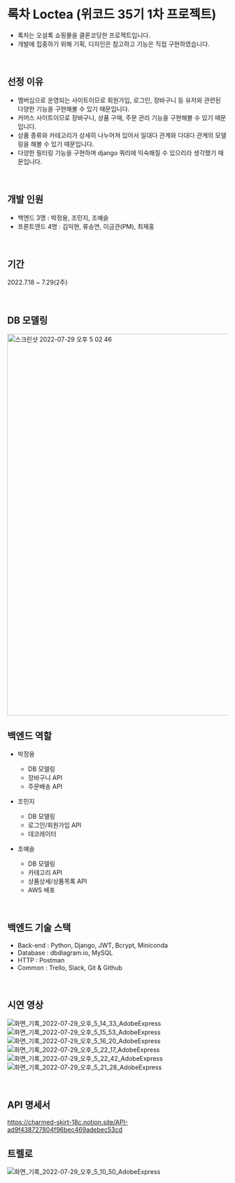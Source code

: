 # 록차 Loctea (위코드 35기 1차 프로젝트)
- 록차는 오설록 쇼핑몰을 클론코딩한 프로젝트입니다. 
- 개발에 집중하기 위해 기획, 디자인은 참고하고 기능은 직접 구현하였습니다.

<br>

## 선정 이유
- 멤버십으로 운영되는 사이트이므로 회원가입, 로그인, 장바구니 등 유저와 관련된 다양한 기능을 구현해볼 수 있기 때문입니다.
- 커머스 사이트이므로 장바구니, 상품 구매, 주문 관리 기능을 구현해볼 수 있기 때문입니다.
- 상품 종류와 카테고리가 상세히 나누어져 있어서 일대다 관계와 다대다 관계의 모델링을 해볼 수 있기 때문입니다.
- 다양한 필터링 기능을 구현하며 django 쿼리에 익숙해질 수 있으리라 생각했기 때문입니다.

<br>

## 개발 인원
- 백엔드 3명 : 박정용, 조민지, 조예슬
- 프론트엔드 4명 : 김익현, 류승연, 이금관(PM), 최재홍

<br>

## 기간
2022.7.18 ~ 7.29(2주)

<br>

## DB 모델링
<img width="870" alt="스크린샷 2022-07-29 오후 5 02 46" src="https://user-images.githubusercontent.com/47664802/181713475-dec250ca-5c97-4223-9abf-932c85ef3fef.png">

<br>

## 백엔드 역할
- 박정용
   - DB 모델링
   - 장바구니 API
   - 주문배송 API
   
- 조민지
   - DB 모델링
   - 로그인/회원가입 API
   - 데코레이터

- 조예슬
   - DB 모델링
   - 카테고리 API
   - 상품상세/상품목록 API
   - AWS 배포
   
<br>

## 백엔드 기술 스택
- Back-end : Python, Django, JWT, Bcrypt, Miniconda
- Database : dbdiagram.io, MySQL
- HTTP : Postman
- Common : Trello, Slack, Git & Github

<br>

## 시연 영상
![화면_기록_2022-07-29_오후_5_14_33_AdobeExpress](https://user-images.githubusercontent.com/47664802/181719682-634c4dd5-c52c-40db-917d-bc361f809555.gif)
![화면_기록_2022-07-29_오후_5_15_53_AdobeExpress](https://user-images.githubusercontent.com/47664802/181719701-fd74d457-2aa2-492c-abfa-74bec8b78b8d.gif)
![화면_기록_2022-07-29_오후_5_16_20_AdobeExpress](https://user-images.githubusercontent.com/47664802/181719712-d4b14ec7-6c6b-401a-b9df-5b26a6e5052b.gif)
![화면_기록_2022-07-29_오후_5_22_17_AdobeExpress](https://user-images.githubusercontent.com/47664802/181719721-187ef397-7a65-4ac3-be21-c7ac834e7a9c.gif)
![화면_기록_2022-07-29_오후_5_22_42_AdobeExpress](https://user-images.githubusercontent.com/47664802/181719734-c9591829-befe-43c0-86f0-f43d93afc795.gif)
![화면_기록_2022-07-29_오후_5_21_28_AdobeExpress](https://user-images.githubusercontent.com/47664802/181719748-e84ae082-49b0-4af1-be01-0d5d19a86f67.gif)


<br>

## API 명세서
https://charmed-skirt-18c.notion.site/API-ad9f438727804f96bec469adebec53cd


## 트렐로
![화면_기록_2022-07-29_오후_5_10_50_AdobeExpress](https://user-images.githubusercontent.com/47664802/181716089-6fbaf91a-a1e4-499e-9d47-9d6dee41c031.gif)

